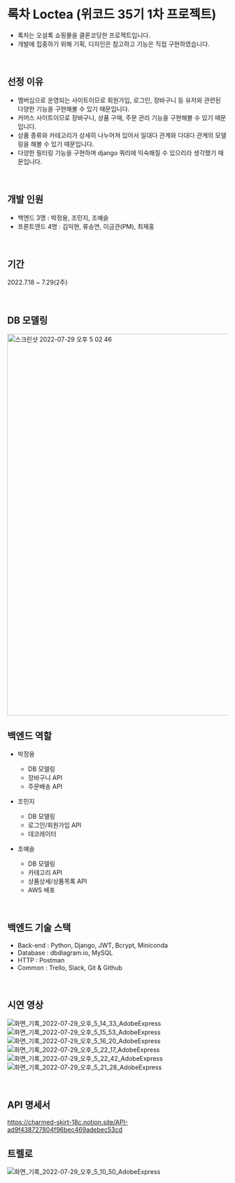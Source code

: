 # 록차 Loctea (위코드 35기 1차 프로젝트)
- 록차는 오설록 쇼핑몰을 클론코딩한 프로젝트입니다. 
- 개발에 집중하기 위해 기획, 디자인은 참고하고 기능은 직접 구현하였습니다.

<br>

## 선정 이유
- 멤버십으로 운영되는 사이트이므로 회원가입, 로그인, 장바구니 등 유저와 관련된 다양한 기능을 구현해볼 수 있기 때문입니다.
- 커머스 사이트이므로 장바구니, 상품 구매, 주문 관리 기능을 구현해볼 수 있기 때문입니다.
- 상품 종류와 카테고리가 상세히 나누어져 있어서 일대다 관계와 다대다 관계의 모델링을 해볼 수 있기 때문입니다.
- 다양한 필터링 기능을 구현하며 django 쿼리에 익숙해질 수 있으리라 생각했기 때문입니다.

<br>

## 개발 인원
- 백엔드 3명 : 박정용, 조민지, 조예슬
- 프론트엔드 4명 : 김익현, 류승연, 이금관(PM), 최재홍

<br>

## 기간
2022.7.18 ~ 7.29(2주)

<br>

## DB 모델링
<img width="870" alt="스크린샷 2022-07-29 오후 5 02 46" src="https://user-images.githubusercontent.com/47664802/181713475-dec250ca-5c97-4223-9abf-932c85ef3fef.png">

<br>

## 백엔드 역할
- 박정용
   - DB 모델링
   - 장바구니 API
   - 주문배송 API
   
- 조민지
   - DB 모델링
   - 로그인/회원가입 API
   - 데코레이터

- 조예슬
   - DB 모델링
   - 카테고리 API
   - 상품상세/상품목록 API
   - AWS 배포
   
<br>

## 백엔드 기술 스택
- Back-end : Python, Django, JWT, Bcrypt, Miniconda
- Database : dbdiagram.io, MySQL
- HTTP : Postman
- Common : Trello, Slack, Git & Github

<br>

## 시연 영상
![화면_기록_2022-07-29_오후_5_14_33_AdobeExpress](https://user-images.githubusercontent.com/47664802/181719682-634c4dd5-c52c-40db-917d-bc361f809555.gif)
![화면_기록_2022-07-29_오후_5_15_53_AdobeExpress](https://user-images.githubusercontent.com/47664802/181719701-fd74d457-2aa2-492c-abfa-74bec8b78b8d.gif)
![화면_기록_2022-07-29_오후_5_16_20_AdobeExpress](https://user-images.githubusercontent.com/47664802/181719712-d4b14ec7-6c6b-401a-b9df-5b26a6e5052b.gif)
![화면_기록_2022-07-29_오후_5_22_17_AdobeExpress](https://user-images.githubusercontent.com/47664802/181719721-187ef397-7a65-4ac3-be21-c7ac834e7a9c.gif)
![화면_기록_2022-07-29_오후_5_22_42_AdobeExpress](https://user-images.githubusercontent.com/47664802/181719734-c9591829-befe-43c0-86f0-f43d93afc795.gif)
![화면_기록_2022-07-29_오후_5_21_28_AdobeExpress](https://user-images.githubusercontent.com/47664802/181719748-e84ae082-49b0-4af1-be01-0d5d19a86f67.gif)


<br>

## API 명세서
https://charmed-skirt-18c.notion.site/API-ad9f438727804f96bec469adebec53cd


## 트렐로
![화면_기록_2022-07-29_오후_5_10_50_AdobeExpress](https://user-images.githubusercontent.com/47664802/181716089-6fbaf91a-a1e4-499e-9d47-9d6dee41c031.gif)

